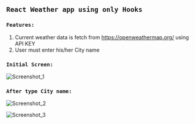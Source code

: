 ## `React Weather app using only Hooks`

### `Features:`
1. Current weather data is fetch from https://openweathermap.org/ using API KEY
2. User must enter his/her City name

### `Initial Screen:`

![Screenshot_1](https://user-images.githubusercontent.com/20669870/100833999-46f27b80-3495-11eb-8917-001ff3a5dac4.jpg)

### `After type City name:`

![Screenshot_2](https://user-images.githubusercontent.com/20669870/100834058-6f7a7580-3495-11eb-8eca-2b33126567da.jpg)

![Screenshot_3](https://user-images.githubusercontent.com/20669870/100834262-cc762b80-3495-11eb-96fa-9f3ebcdebc42.jpg)
